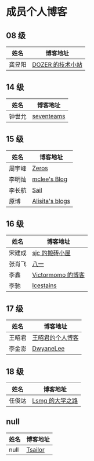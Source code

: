 # 成员个人博客

## 08 级

| 姓名   | 博客地址                                 |
| ------ | ---------------------------------------- |
| 龚昱阳 | [DOZER 的技术小站](https://www.dozer.cc) |

## 14 级

| 姓名   | 博客地址                                |
| ------ | --------------------------------------- |
| 钟世允 | [seventeams](http://blog.seventeams.cn) |

## 15 级

| 姓名   | 博客地址                                                  |
| ------ | --------------------------------------------------------- |
| 周宇峰 | [Zeros](https://zerosyf.github.io)                        |
| 李明灿 | [mclee's Blog](http://blog.leanote.com/mclee)             |
| 李长航 | [Sail](http://www.sail.name)                              |
| 原博   | [Alisita's blogs](https://alisitaweb.github.io/archives/) |

## 16 级

| 姓名   | 博客地址                                              |
| ------ | ----------------------------------------------------- |
| 宋建成 | [sjc 的搬砖小屋](https://icbtbo.github.io)            |
| 张肖飞 | [八一](https://www.cnblogs.com/bay1/)                 |
| 李鑫   | [Victormomo 的博客](https://blog.csdn.net/victormomo) |
| 李驰   | [Icestains](http://icestains.top/#blog)               |

## 17 级

| 姓名   | 博客地址                                     |
| ------ | -------------------------------------------- |
| 王昭君 | [王昭君的个人博客](https://wangzhaojun.wiki) |
| 李金澎 | [DwyaneLee](https://lijinpengt.github.io/)   |

## 18 级

| 姓名   | 博客地址                                  |
| ------ | ----------------------------------------- |
| 任俊达 | [Lsmg 的大学之路](https://blog.lsmg.xyz/) |

## null

| 姓名 | 博客地址                             |
| ---- | ------------------------------------ |
| null | [Tsailor](https://tsailor.github.io) |
